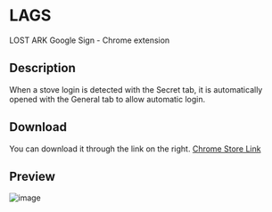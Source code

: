 # LAGS
LOST ARK Google Sign - Chrome extension

## Description
When a stove login is detected with the Secret tab, it is automatically opened with the General tab to allow automatic login.

## Download
You can download it through the link on the right. [Chrome Store Link](https://chrome.google.com/webstore/detail/lost-ark-%EA%B5%AC%EA%B8%80-%EC%9E%90%EB%8F%99-%EB%A1%9C%EA%B7%B8%EC%9D%B8-no-%EC%8B%9C%ED%81%AC%EB%A6%BF/eemmcnfndkhikgmpnalpaebfblkogjin)

## Preview
![image](https://user-images.githubusercontent.com/43225384/188297915-d53a0171-abe8-4758-861c-3fb50754bf1a.png)
